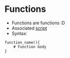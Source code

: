 # Functions

- Functions are functions :D
- Associated [script](../scripts/functions.sh)
- Syntax:

```shell
function_name(){
    # Function body
}
```
